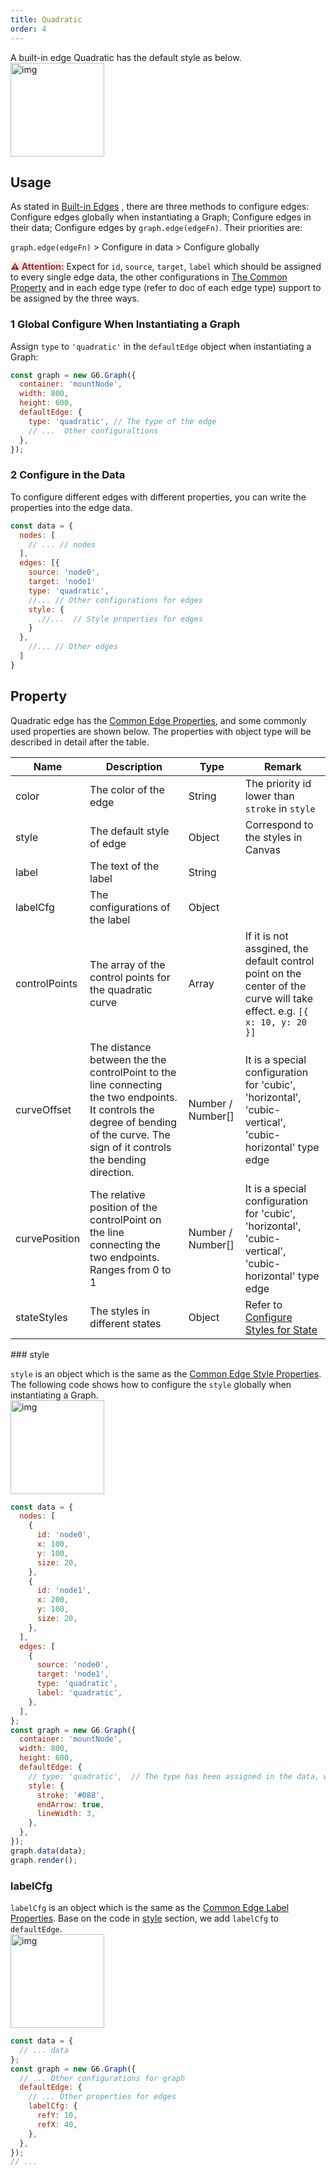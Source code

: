 ```yaml
---
title: Quadratic
order: 4
---
```


A built-in edge Quadratic has the default style as below.<br /> <img src='https://gw.alipayobjects.com/mdn/rms_f8c6a0/afts/img/A*YUOlRZaDDZgAAAAAAAAAAABkARQnAQ' width=150 alt='img'/>

## Usage

As stated in [Built-in Edges](/en/docs/manual/middle/elements/edges/defaultEdge) , there are three methods to configure edges: Configure edges globally when instantiating a Graph; Configure edges in their data; Configure edges by `graph.edge(edgeFn)`. Their priorities are:

`graph.edge(edgeFn)` > Configure in data > Configure globally

<span style="background-color: rgb(251, 233, 231); color: rgb(139, 53, 56)"><strong>⚠️ Attention:</strong></span> Expect for `id`, `source`, `target`, `label` which should be assigned to every single edge data, the other configurations in [The Common Property](/en/docs/manual/middle/elements/edges/defaultEdge#the-common-property) and in each edge type (refer to doc of each edge type) support to be assigned by the three ways.

### 1 Global Configure When Instantiating a Graph

Assign `type` to `'quadratic'` in the `defaultEdge` object when instantiating a Graph:

```javascript
const graph = new G6.Graph({
  container: 'mountNode',
  width: 800,
  height: 600,
  defaultEdge: {
    type: 'quadratic', // The type of the edge
    // ...  Other configuraltions
  },
});
```

### 2 Configure in the Data

To configure different edges with different properties, you can write the properties into the edge data.

```javascript
const data = {
  nodes: [
    // ... // nodes
  ],
  edges: [{
    source: 'node0',
    target: 'node1'
    type: 'quadratic',
    //... // Other configurations for edges
    style: {
      .//...  // Style properties for edges
    }
  },
    //... // Other edges
  ]
}
```

## Property

Quadratic edge has the [Common Edge Properties](/en/docs/manual/middle/elements/edges/defaultEdge/#the-common-property), and some commonly used properties are shown below. The properties with object type will be described in detail after the table.

| Name | Description | Type | Remark |
| --- | --- | --- | --- |
| color | The color of the edge | String | The priority id lower than `stroke` in `style` |
| style | The default style of edge | Object | Correspond to the styles in Canvas |
| label | The text of the label | String |  |
| labelCfg | The configurations of the label | Object |  |
| controlPoints | The array of the control points for the quadratic curve | Array | If it is not assgined, the default control point on the center of the curve will take effect. e.g. `[{ x: 10, y: 20 }]` |
| curveOffset | The distance between the the controlPoint to the line connecting the two endpoints. It controls the degree of bending of the curve. The sign of it controls the bending direction. | Number / Number[] | It is a special configuration for 'cubic', 'horizontal', 'cubic-vertical', 'cubic-horizontal' type edge |
| curvePosition | The relative position of the controlPoint on the line connecting the two endpoints. Ranges from 0 to 1 | Number / Number[] | It is a special configuration for 'cubic', 'horizontal', 'cubic-vertical', 'cubic-horizontal' type edge |
| stateStyles | The styles in different states | Object | Refer to [Configure Styles for State](/en/docs/manual/middle/states/state#configure-styles-for-state) |

### style

`style` is an object which is the same as the [Common Edge Style Properties](/en/docs/manual/middle/elements/edges/defaultEdge/#style). The following code shows how to configure the `style` globally when instantiating a Graph.<br /> <img src='https://gw.alipayobjects.com/mdn/rms_f8c6a0/afts/img/A*TWjZRqKStFcAAAAAAAAAAABkARQnAQ' width=150 alt='img'/>

```javascript
const data = {
  nodes: [
    {
      id: 'node0',
      x: 100,
      y: 100,
      size: 20,
    },
    {
      id: 'node1',
      x: 200,
      y: 100,
      size: 20,
    },
  ],
  edges: [
    {
      source: 'node0',
      target: 'node1',
      type: 'quadratic',
      label: 'quadratic',
    },
  ],
};
const graph = new G6.Graph({
  container: 'mountNode',
  width: 800,
  height: 600,
  defaultEdge: {
    // type: 'quadratic',  // The type has been assigned in the data, we do not have to define it any more
    style: {
      stroke: '#088',
      endArrow: true,
      lineWidth: 3,
    },
  },
});
graph.data(data);
graph.render();
```

### labelCfg

`labelCfg` is an object which is the same as the [Common Edge Label Properties](/en/docs/manual/middle/elements/edges/defaultEdge/#label-and-labelcfg). Base on the code in [style](#style) section, we add `labelCfg` to `defaultEdge`. <br /> <img src='https://gw.alipayobjects.com/mdn/rms_f8c6a0/afts/img/A*E4ZYQ7xM0IsAAAAAAAAAAABkARQnAQ' width=150 alt='img'/>

```javascript
const data = {
  // ... data
};
const graph = new G6.Graph({
  // ... Other configurations for graph
  defaultEdge: {
    // ... Other properties for edges
    labelCfg: {
      refY: 10,
      refX: 40,
    },
  },
});
// ...
```
